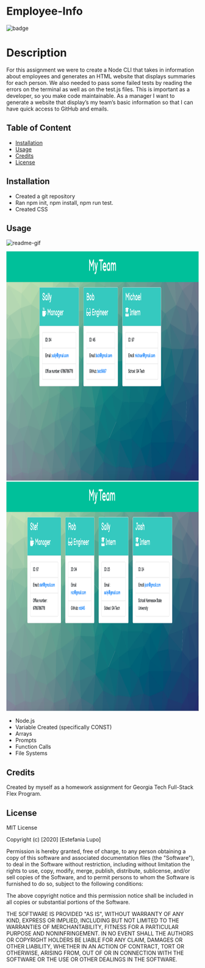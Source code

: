 # Employee-Info

 ![badge](https://img.shields.io/badge/MIT-License-<color>)

# Description 

 For this assignment we were to create a Node CLI that takes in information about employees and generates an HTML website that displays summaries for each person. We also needed to pass some failed tests by reading the errors on the terminal as well as on the test.js files. This is important as a developer, so you make code maintainable. 
As a manager I want to generate a website that display’s my team’s basic information so that I can have quick access to GitHub and emails. 

## Table of Content

* [Installation](#installation)
* [Usage](#usage)
* [Credits](#credits)
* [License](#license)

## Installation

* Created a git repository
* Ran npm init, npm install, npm run test.  
* Created CSS

## Usage

![readme-gif](assets/employeeInfo.gif)

<img src="assets/employeeTeam.png" width="800" height="600"/>
<img src="assets/employeeTeam2.png" width="800" height="600"/>

* Node.js
* Variable Created (specifically CONST)
* Arrays
* Prompts
* Function Calls
* File Systems

## Credits

Created by myself as a homework assignment for Georgia Tech Full-Stack Flex Program.

## License

MIT License

Copyright (c) [2020] [Estefania Lupo]

Permission is hereby granted, free of charge, to any person obtaining a copy
of this software and associated documentation files (the "Software"), to deal
in the Software without restriction, including without limitation the rights
to use, copy, modify, merge, publish, distribute, sublicense, and/or sell
copies of the Software, and to permit persons to whom the Software is
furnished to do so, subject to the following conditions:

The above copyright notice and this permission notice shall be included in all
copies or substantial portions of the Software.

THE SOFTWARE IS PROVIDED "AS IS", WITHOUT WARRANTY OF ANY KIND, EXPRESS OR
IMPLIED, INCLUDING BUT NOT LIMITED TO THE WARRANTIES OF MERCHANTABILITY,
FITNESS FOR A PARTICULAR PURPOSE AND NONINFRINGEMENT. IN NO EVENT SHALL THE
AUTHORS OR COPYRIGHT HOLDERS BE LIABLE FOR ANY CLAIM, DAMAGES OR OTHER
LIABILITY, WHETHER IN AN ACTION OF CONTRACT, TORT OR OTHERWISE, ARISING FROM,
OUT OF OR IN CONNECTION WITH THE SOFTWARE OR THE USE OR OTHER DEALINGS IN THE
SOFTWARE.


